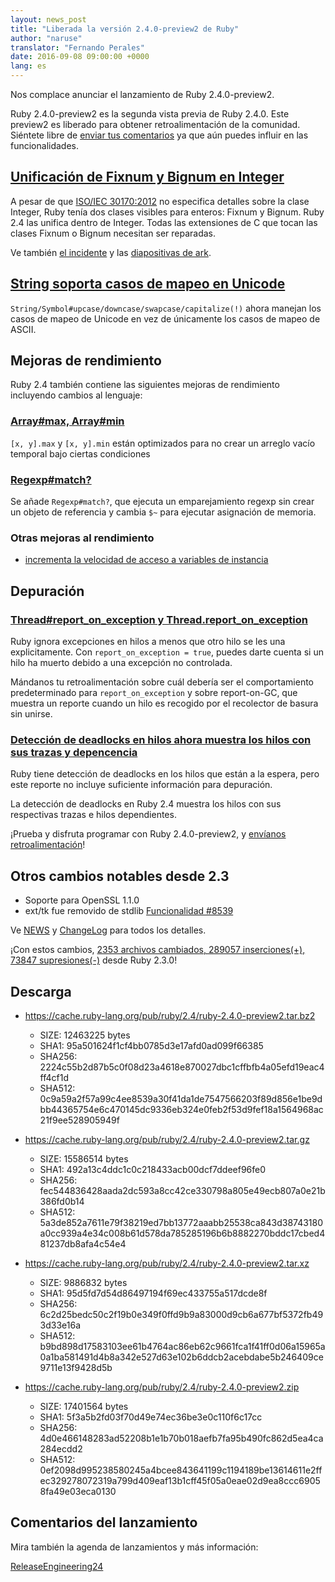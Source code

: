 ```yaml
---
layout: news_post
title: "Liberada la versión 2.4.0-preview2 de Ruby"
author: "naruse"
translator: "Fernando Perales"
date: 2016-09-08 09:00:00 +0000
lang: es
---
```


Nos complace anunciar el lanzamiento de Ruby 2.4.0-preview2.

Ruby 2.4.0-preview2 es la segunda vista previa de Ruby 2.4.0.
Este preview2 es liberado para obtener retroalimentación de la comunidad.
Siéntete libre de
[enviar tus comentarios](https://bugs.ruby-lang.org/projects/ruby/wiki/HowToReport)
ya que aún puedes influir en las funcionalidades.

## [Unificación de Fixnum y Bignum en Integer](https://bugs.ruby-lang.org/issues/12005)

A pesar de que [ISO/IEC 30170:2012](http://www.iso.org/iso/iso_catalogue/catalogue_tc/catalogue_detail.htm?csnumber=59579)
no especifica detalles sobre la clase Integer,
Ruby tenía dos clases visibles para enteros: Fixnum y Bignum.
Ruby 2.4 las unifica dentro de Integer.
Todas las extensiones de C que tocan las clases Fixnum o Bignum necesitan ser reparadas.

Ve también [el incidente](https://bugs.ruby-lang.org/issues/12005) y las [diapositivas de ark](http://www.a-k-r.org/pub/2016-09-08-rubykaigi-unified-integer.pdf).

## [String soporta casos de mapeo en Unicode](https://bugs.ruby-lang.org/issues/10085)

`String/Symbol#upcase/downcase/swapcase/capitalize(!)` ahora manejan los casos de mapeo de Unicode
en vez de únicamente los casos de mapeo de ASCII.

## Mejoras de rendimiento

Ruby 2.4 también contiene las siguientes mejoras de rendimiento incluyendo cambios al lenguaje:

### [Array#max, Array#min](https://bugs.ruby-lang.org/issues/12172)

`[x, y].max` y `[x, y].min` están optimizados para no crear un arreglo vacío temporal bajo ciertas condiciones

### [Regexp#match?](https://bugs.ruby-lang.org/issues/8110)

Se añade `Regexp#match?`, que ejecuta un emparejamiento regexp sin crear
un objeto de referencia y cambia `$~` para ejecutar asignación de memoria.

### Otras mejoras al rendimiento

* [incrementa la velocidad de acceso a variables de instancia](https://bugs.ruby-lang.org/issues/12274)

## Depuración

### [Thread#report_on_exception y Thread.report_on_exception](https://bugs.ruby-lang.org/issues/6647)

Ruby ignora excepciones en hilos a menos que otro hilo se les una explicitamente.
Con `report_on_exception = true`,
puedes darte cuenta si un hilo ha muerto debido a una excepción no controlada.

Mándanos tu retroalimentación sobre cuál debería ser el comportamiento
predeterminado para `report_on_exception` y sobre report-on-GC, que
muestra un reporte cuando un hilo es recogido por el recolector de basura sin unirse.

### [Detección de deadlocks en hilos ahora muestra los hilos con sus trazas y depencencia](https://bugs.ruby-lang.org/issues/8214)

Ruby tiene detección de deadlocks en los hilos que están a la espera, pero este reporte
no incluye suficiente información para depuración.

La detección de deadlocks en Ruby 2.4 muestra los hilos con sus respectivas trazas e hilos dependientes.

¡Prueba y disfruta programar con Ruby 2.4.0-preview2, y
[envíanos retroalimentación](https://bugs.ruby-lang.org/projects/ruby/wiki/HowToReport)!

## Otros cambios notables desde 2.3

* Soporte para OpenSSL 1.1.0
* ext/tk fue removido de stdlib [Funcionalidad #8539](https://bugs.ruby-lang.org/issues/8539)

Ve [NEWS](https://github.com/ruby/ruby/blob/v2_4_0_preview2/NEWS)
y [ChangeLog](https://github.com/ruby/ruby/blob/v2_4_0_preview2/ChangeLog)
para todos los detalles.

¡Con estos cambios,
[2353 archivos cambiados, 289057 inserciones(+), 73847 supresiones(-)](https://github.com/ruby/ruby/compare/v2_3_0...v2_4_0_preview2)
desde Ruby 2.3.0!

## Descarga

* <https://cache.ruby-lang.org/pub/ruby/2.4/ruby-2.4.0-preview2.tar.bz2>

  * SIZE:   12463225 bytes
  * SHA1:   95a501624f1cf4bb0785d3e17afd0ad099f66385
  * SHA256: 2224c55b2d87b5c0f08d23a4618e870027dbc1cffbfb4a05efd19eac4ff4cf1d
  * SHA512: 0c9a59a2f57a99c4ee8539a30f41da1de7547566203f89d856e1be9dbb44365754e6c470145dc9336eb324e0feb2f53d9fef18a1564968ac21f9ee528905949f

* <https://cache.ruby-lang.org/pub/ruby/2.4/ruby-2.4.0-preview2.tar.gz>

  * SIZE:   15586514 bytes
  * SHA1:   492a13c4ddc1c0c218433acb00dcf7ddeef96fe0
  * SHA256: fec544836428aada2dc593a8cc42ce330798a805e49ecb807a0e21b386fd0b14
  * SHA512: 5a3de852a7611e79f38219ed7bb13772aaabb25538ca843d38743180a0cc939a4e34c008b61d578da785285196b6b8882270bddc17cbed481237db8afa4c54e4

* <https://cache.ruby-lang.org/pub/ruby/2.4/ruby-2.4.0-preview2.tar.xz>

  * SIZE:   9886832 bytes
  * SHA1:   95d5fd7d54d86497194f69ec433755a517dcde8f
  * SHA256: 6c2d25bedc50c2f19b0e349f0ffd9b9a83000d9cb6a677bf5372fb493d33e16a
  * SHA512: b9bd898d17583103ee61b4764ac86eb62c9661fca1f41ff0d06a15965a0a1ba581491d4b8a342e527d63e102b6ddcb2acebdabe5b246409ce9711e13f9428d5b

* <https://cache.ruby-lang.org/pub/ruby/2.4/ruby-2.4.0-preview2.zip>

  * SIZE:   17401564 bytes
  * SHA1:   5f3a5b2fd03f70d49e74ec36be3e0c110f6c17cc
  * SHA256: 4d0e466148283ad52208b1e1b70b018aefb7fa95b490fc862d5ea4ca284ecdd2
  * SHA512: 0ef2098d995238580245a4bcee843641199c1194189be13614611e2ffec329278072319a799d409eaf13b1cff45f05a0eae02d9ea8ccc69058fa49e03eca0130

## Comentarios del lanzamiento

Mira también la agenda de lanzamientos y más información:

[ReleaseEngineering24](https://bugs.ruby-lang.org/projects/ruby-trunk/wiki/ReleaseEngineering24)
